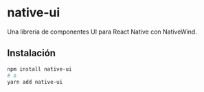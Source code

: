 # native-ui

Una librería de componentes UI para React Native con NativeWind.

## Instalación

```bash
npm install native-ui
# o
yarn add native-ui